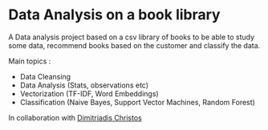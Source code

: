 # Data Analysis on a book library

A Data analysis project based on a csv library of books to be able to study some data, recommend books based on the customer and classify the data.

Main topics : 
- Data Cleansing  
- Data Analysis (Stats, observations etc)
- Vectorization (TF-IDF, Word Embeddings)
- Classification (Naive Bayes, Support Vector Machines, Random Forest)

In collaboration with [Dimitriadis Christos](https://github.com/chrisdimCs)
